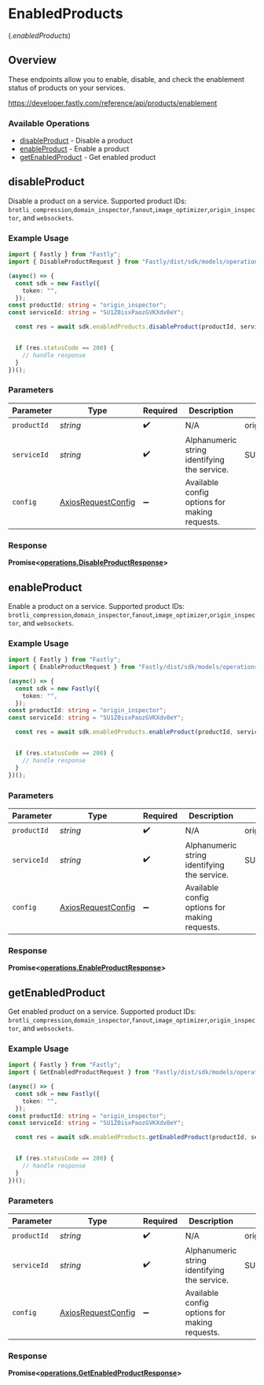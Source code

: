 # EnabledProducts
(*.enabledProducts*)

## Overview

These endpoints allow you to enable, disable, and check the enablement status of products on your services.

<https://developer.fastly.com/reference/api/products/enablement>
### Available Operations

* [disableProduct](#disableproduct) - Disable a product
* [enableProduct](#enableproduct) - Enable a product
* [getEnabledProduct](#getenabledproduct) - Get enabled product

## disableProduct

Disable a product on a service. Supported product IDs: `brotli_compression`,`domain_inspector`,`fanout`,`image_optimizer`,`origin_inspector`, and `websockets`.

### Example Usage

```typescript
import { Fastly } from "Fastly";
import { DisableProductRequest } from "Fastly/dist/sdk/models/operations";

(async() => {
  const sdk = new Fastly({
    token: "",
  });
const productId: string = "origin_inspector";
const serviceId: string = "SU1Z0isxPaozGVKXdv0eY";

  const res = await sdk.enabledProducts.disableProduct(productId, serviceId);


  if (res.statusCode == 200) {
    // handle response
  }
})();
```

### Parameters

| Parameter                                                    | Type                                                         | Required                                                     | Description                                                  | Example                                                      |
| ------------------------------------------------------------ | ------------------------------------------------------------ | ------------------------------------------------------------ | ------------------------------------------------------------ | ------------------------------------------------------------ |
| `productId`                                                  | *string*                                                     | :heavy_check_mark:                                           | N/A                                                          | origin_inspector                                             |
| `serviceId`                                                  | *string*                                                     | :heavy_check_mark:                                           | Alphanumeric string identifying the service.                 | SU1Z0isxPaozGVKXdv0eY                                        |
| `config`                                                     | [AxiosRequestConfig](https://axios-http.com/docs/req_config) | :heavy_minus_sign:                                           | Available config options for making requests.                |                                                              |


### Response

**Promise<[operations.DisableProductResponse](../../models/operations/disableproductresponse.md)>**


## enableProduct

Enable a product on a service. Supported product IDs: `brotli_compression`,`domain_inspector`,`fanout`,`image_optimizer`,`origin_inspector`, and `websockets`.

### Example Usage

```typescript
import { Fastly } from "Fastly";
import { EnableProductRequest } from "Fastly/dist/sdk/models/operations";

(async() => {
  const sdk = new Fastly({
    token: "",
  });
const productId: string = "origin_inspector";
const serviceId: string = "SU1Z0isxPaozGVKXdv0eY";

  const res = await sdk.enabledProducts.enableProduct(productId, serviceId);


  if (res.statusCode == 200) {
    // handle response
  }
})();
```

### Parameters

| Parameter                                                    | Type                                                         | Required                                                     | Description                                                  | Example                                                      |
| ------------------------------------------------------------ | ------------------------------------------------------------ | ------------------------------------------------------------ | ------------------------------------------------------------ | ------------------------------------------------------------ |
| `productId`                                                  | *string*                                                     | :heavy_check_mark:                                           | N/A                                                          | origin_inspector                                             |
| `serviceId`                                                  | *string*                                                     | :heavy_check_mark:                                           | Alphanumeric string identifying the service.                 | SU1Z0isxPaozGVKXdv0eY                                        |
| `config`                                                     | [AxiosRequestConfig](https://axios-http.com/docs/req_config) | :heavy_minus_sign:                                           | Available config options for making requests.                |                                                              |


### Response

**Promise<[operations.EnableProductResponse](../../models/operations/enableproductresponse.md)>**


## getEnabledProduct

Get enabled product on a service. Supported product IDs: `brotli_compression`,`domain_inspector`,`fanout`,`image_optimizer`,`origin_inspector`, and `websockets`.

### Example Usage

```typescript
import { Fastly } from "Fastly";
import { GetEnabledProductRequest } from "Fastly/dist/sdk/models/operations";

(async() => {
  const sdk = new Fastly({
    token: "",
  });
const productId: string = "origin_inspector";
const serviceId: string = "SU1Z0isxPaozGVKXdv0eY";

  const res = await sdk.enabledProducts.getEnabledProduct(productId, serviceId);


  if (res.statusCode == 200) {
    // handle response
  }
})();
```

### Parameters

| Parameter                                                    | Type                                                         | Required                                                     | Description                                                  | Example                                                      |
| ------------------------------------------------------------ | ------------------------------------------------------------ | ------------------------------------------------------------ | ------------------------------------------------------------ | ------------------------------------------------------------ |
| `productId`                                                  | *string*                                                     | :heavy_check_mark:                                           | N/A                                                          | origin_inspector                                             |
| `serviceId`                                                  | *string*                                                     | :heavy_check_mark:                                           | Alphanumeric string identifying the service.                 | SU1Z0isxPaozGVKXdv0eY                                        |
| `config`                                                     | [AxiosRequestConfig](https://axios-http.com/docs/req_config) | :heavy_minus_sign:                                           | Available config options for making requests.                |                                                              |


### Response

**Promise<[operations.GetEnabledProductResponse](../../models/operations/getenabledproductresponse.md)>**

